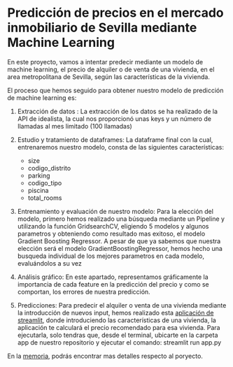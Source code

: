 # Predicción de precios en el mercado inmobiliario de Sevilla mediante Machine Learning

En este proyecto, vamos a intentar predecir mediante un modelo de machine learning, el precio de alquiler o de venta de una vivienda, en el area metropolitana de Sevilla, según las características de la vivienda.


El proceso que hemos seguido para obtener nuestro modelo de predicción de machine learning es:

1. Extracción de datos :
La extracción de los datos se ha realizado de la API de idealista, la cual nos proporcionó unas keys y un número de llamadas al mes limitado (100 llamadas)

2. Estudio y tratamiento de dataframes: 
La dataframe final con la cual, entrenaremos nuestro modelo, consta de las siguientes características:
    * size
    * codigo_distrito
    * parking
    * codigo_tipo
    * piscina
    * total_rooms
               
3. Entrenamiento y evaluación de nuestro modelo: 
Para la elección del modelo, primero hemos realizado una búsqueda mediante un Pipeline y utilizando la función GridsearchCV, eligiendo 5 modelos y algunos parametros y obteniendo como resultado mas exitoso, el modelo Gradient Boosting Regressor.
A pesar de que ya sabemos que nuestra elección será el modelo GradientBoostingRegressor, hemos hecho una busqueda individual de los mejores parametros en cada modelo, evaluándolos a su vez

4. Análisis gráfico:
En este apartado, representamos gráficamente la importancia de cada feature en la predicción del precio y como se comportan, los errores de nuestra predicción.
            
5. Predicciones:
Para predecir el alquiler o venta de una vivienda mediante la introducción de nuevos input, hemos realizado esta [aplicación de streamlit](https://github.com/ManuelRF86/proyecto_ML_alquiler/blob/main/app/app.py), donde introduciendo las características de una vivienda, la aplicación te calculará el precio recomendado para esa vivienda.
Para ejecutarla, solo tendras que, desde el terminal, ubicarte en la carpeta app de nuestro repositorio y ejecutar el comando: streamlit run app.py

En la [memoria](https://github.com/ManuelRF86/proyecto_ML_alquiler/blob/main/docs/memoria.ipynb), podrás encontrar mas detalles respecto al poryecto.

